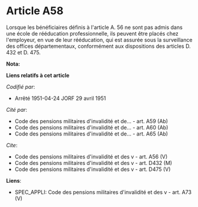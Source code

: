 # Article A58

Lorsque les bénéficiaires définis à l'article A. 56 ne sont pas admis dans une école de rééducation professionnelle, ils
peuvent être placés chez l'employeur, en vue de leur rééducation, qui est assurée sous la surveillance des offices
départementaux, conformément aux dispositions des articles D. 432 et D. 475.

**Nota:**



**Liens relatifs à cet article**

_Codifié par_:

  - Arrêté 1951-04-24 JORF 29 avril 1951

_Cité par_:

  - Code des pensions militaires d'invalidité et de... - art. A59 (Ab)
  - Code des pensions militaires d'invalidité et de... - art. A60 (Ab)
  - Code des pensions militaires d'invalidité et de... - art. A65 (Ab)

_Cite_:

  - Code des pensions militaires d'invalidité et des v - art. A56 (V)
  - Code des pensions militaires d'invalidité et des v - art. D432 (M)
  - Code des pensions militaires d'invalidité et des v - art. D475 (V)

**Liens**:

  - SPEC_APPLI: Code des pensions militaires d'invalidité et des v - art. A73 (V)
